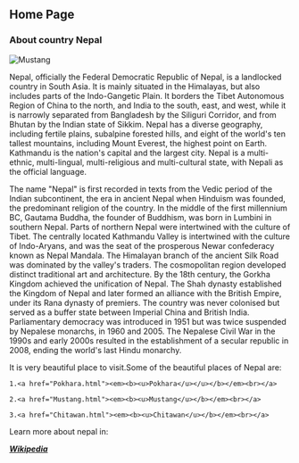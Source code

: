 <html>
<h2>Home Page</h2>

<head>

<meta name="description" content="About Nepal's most famous tourusm sites">

<meta name="keywords" content="Nepal, Pokhara, Chitawan, Mustang">

<meta name="author" content="Iresh">

<meta http-equiv="refresh" content="60">

<meta charset="UTF-8">

</head>

<h3>About country Nepal</h3> 
<img src="Nepal.pic" alt="Mustang" title="Mustang">
<title>NEPAL</title>
<body>
   <p> Nepal, officially the Federal Democratic Republic of Nepal, is a landlocked country in South Asia. It is mainly situated in the Himalayas, but also includes parts of the Indo-Gangetic Plain. It borders the Tibet Autonomous Region of China to the north, and India to the south, east, and west, while it is narrowly separated from Bangladesh by the Siliguri Corridor, and from Bhutan by the Indian state of Sikkim. Nepal has a diverse geography, including fertile plains, subalpine forested hills, and eight of the world's ten tallest mountains, including Mount Everest, the highest point on Earth. Kathmandu is the nation's capital and the largest city. Nepal is a multi-ethnic, multi-lingual, multi-religious and multi-cultural state, with Nepali as the official language.</p>
   <p>The name "Nepal" is first recorded in texts from the Vedic period of the Indian subcontinent, the era in ancient Nepal when Hinduism was founded, the predominant religion of the country. In the middle of the first millennium BC, Gautama Buddha, the founder of Buddhism, was born in Lumbini in southern Nepal. Parts of northern Nepal were intertwined with the culture of Tibet. The centrally located Kathmandu Valley is intertwined with the culture of Indo-Aryans, and was the seat of the prosperous Newar confederacy known as Nepal Mandala. The Himalayan branch of the ancient Silk Road was dominated by the valley's traders. The cosmopolitan region developed distinct traditional art and architecture. By the 18th century, the Gorkha Kingdom achieved the unification of Nepal. The Shah dynasty established the Kingdom of Nepal and later formed an alliance with the British Empire, under its Rana dynasty of premiers. The country was never colonised but served as a buffer state between Imperial China and British India. Parliamentary democracy was introduced in 1951 but was twice suspended by Nepalese monarchs, in 1960 and 2005. The Nepalese Civil War in the 1990s and early 2000s resulted in the establishment of a secular republic in 2008, ending the world's last Hindu monarchy.</p>
   
<p>It is very beautiful place to visit.Some of the beautiful places of Nepal are:<br>

    1.<a href="Pokhara.html"><em><b><u>Pokhara</u></u></b></em><br></a>

    2.<a href="Mustang.html"><em><b><u>Mustang</u></b></em><br></a>

    3.<a href="Chitawan.html"><em><b><u>Chitawan</u></b></em><br></a>

</body>

Learn more about nepal in:<br>

<a href="https://en.wikipedia.org/wiki/Nepal"><i><b>Wikipedia</b></i></a>

</html>









</html>
